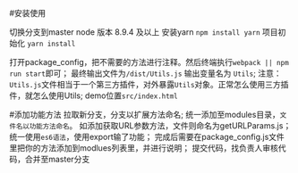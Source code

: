 #安装使用

切换分支到master
node 版本 8.9.4 及以上
安装yarn
`npm install yarn`
项目初始化
`yarn install`

打开package_config，把不需要的方法进行注释。然后终端执行`webpack || npm run start`即可；
最终输出文件为`/dist/Utils.js`  输出变量名为 `Utils`;
    注意：`Utils.js`文件相当于一个第三方插件，对外暴露`Utils`对象。正常怎么使用三方插件，就怎么使用Utils;
    demo位置`src/index.html`


#添加功能方法
拉取新分支，分支以扩展方法命名;
统一添加至modules目录，`文件名以功能方法命名`。
如添加获取URL参数方法，文件则命名为getURLParams.js；
统一使用`es6语法`，使用export输了功能；
完成后需要在package_config.js文件里把你的方法添加到modlues列表里，并进行说明；
提交代码，找负责人审核代码，合并至master分支





